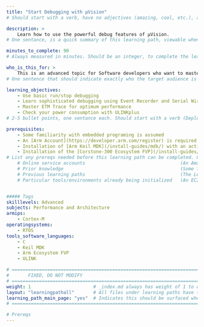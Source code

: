 ```yaml
---
title: "Start Debugging with µVision"
# Should start with a verb, have no adjectives (amazing, cool, etc.), and be as concise as possible.

description: >
    Learn how to use the powerful debug features of µVision.
# One sentance, is a quick summary of this learning path, viewable when searching through all learning paths. 

minutes_to_complete: 90
# Always measured in minutes. Should be an integer, to complete the learning path (not just read it).

who_is_this_for: >
    This is an advanced topic for Software developers who want to master embedded microcontroller debugging using µVision.
# One sentence that should indicate exactly who the target audience is (developers in X industries using Y tools/software for Z use-case).

learning_objectives: 
    - Use basic run/stop debugging
    - Learn sophisticated debugging using Event Recorder and Serial Wire Viewer
    - Master ETM Trace for optimum performance
    - Check your power consumption with ULINKplus
# 2-5 bullet points, one sentance each. Should start with a verb (Deploy, Measure) and indicate the value of the objective if possible.

prerequisites:
    - Some familiarity with embedded programing is assumed
    - An [Arm Account](https://developer.arm.com/register) is required
    - Installation of [Arm Keil MDK](/install-guides/mdk/) with an active MDK-Community license
    - Installation of the [Corstone-300 Ecosystem FVP](/install-guides/ecosystem_fvp/)
# List any prereqs needed before this learning path can be completed. Can include:
    # Online service accounts                                   (An Amazon Web Services account)
    # Prior knowledge                                           (Some familiarity with embedded programing)
    # Previous learning paths                                   (The Learning Path: Getting Started with Arm Virtual Hardware)
    # Particular tools/environments already being initialized   (An EC2 instance with AVH installed)


##### Tags
skilllevels: Advanced
subjects: Performance and Architecture
armips:
    - Cortex-M
operatingsystems:
    - RTOS
tools_software_languages:
    - C
    - Keil MDK
    - Arm Ecosystem FVP
    - ULINK

# ================================================================================
#       FIXED, DO NOT MODIFY
# ================================================================================
weight: 1                       # _index.md always has weight of 1 to order correctly
layout: "learningpathall"       # All files under learning paths have this same wrapper
learning_path_main_page: "yes"  # Indicates this should be surfaced when looking for related content. Only set for _index.md of learning path content.
# ================================================================================

# Prereqs
---
```


